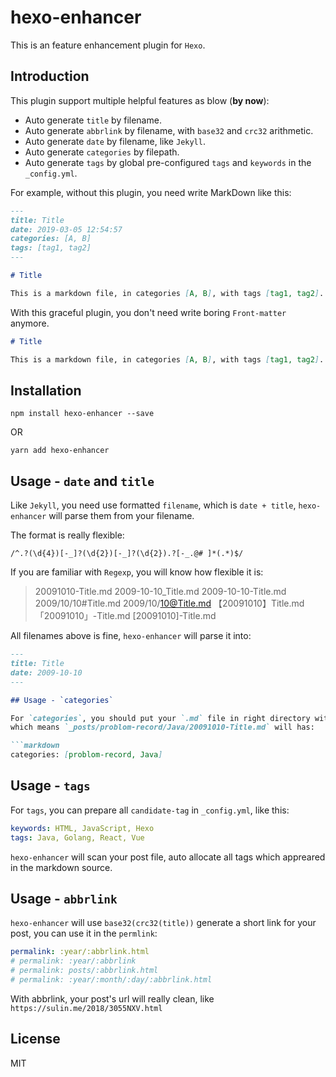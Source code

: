 # hexo-enhancer

This is an feature enhancement plugin for `Hexo`.

##  Introduction

This plugin support multiple helpful features as blow (**by now**):

- Auto generate `title` by filename.
- Auto generate `abbrlink` by filename, with `base32` and `crc32` arithmetic.
- Auto generate `date` by filename, like `Jekyll`.
- Auto generate `categories` by filepath.
- Auto generate `tags` by global pre-configured `tags` and `keywords` in the `_config.yml`.

For example, without this plugin, you need write MarkDown like this:

```markdown
---
title: Title
date: 2019-03-05 12:54:57
categories: [A, B]
tags: [tag1, tag2]
---

# Title

This is a markdown file, in categories [A, B], with tags [tag1, tag2].  
```

With this graceful plugin, you don't need write boring `Front-matter` anymore.

```markdown
# Title

This is a markdown file, in categories [A, B], with tags [tag1, tag2].
```

## Installation

```
npm install hexo-enhancer --save
```

OR

```
yarn add hexo-enhancer
```

## Usage - `date` and `title` 

Like `Jekyll`, you need use formatted `filename`, which is `date + title`, `hexo-enhancer` will parse them from your filename.

The format is really flexible:
```regexp
/^.?(\d{4})[-_]?(\d{2})[-_]?(\d{2}).?[-_.@# ]*(.*)$/
```

If you are familiar with `Regexp`, you will know how flexible it is:

>20091010-Title.md
2009-10-10_Title.md
2009-10-10-Title.md
2009/10/10#Title.md
2009/10/10@Title.md
【20091010】Title.md
「20091010」-Title.md
[20091010]-Title.md

All filenames above is fine, `hexo-enhancer` will parse it into:

```markdown
---
title: Title
date: 2009-10-10
---

## Usage - `categories`

For `categories`, you should put your `.md` file in right directory with right name, `hexo-enhancer` will use the directory name as `categories`, 
which means `_posts/problom-record/Java/20091010-Title.md` will has:

```markdown
categories: [problom-record, Java]
```

## Usage - `tags`

For `tags`, you can prepare all `candidate-tag` in `_config.yml`,  like this:

```yaml
keywords: HTML, JavaScript, Hexo
tags: Java, Golang, React, Vue
```

`hexo-enhancer` will scan your post file, auto allocate all tags which appreared in the markdown source.

## Usage - `abbrlink`

`hexo-enhancer` will use `base32(crc32(title))` generate a short link for your post, you can use it in the `permlink`:

```yaml
permalink: :year/:abbrlink.html
# permalink: :year/:abbrlink
# permalink: posts/:abbrlink.html
# permalink: :year/:month/:day/:abbrlink.html
```

With abbrlink, your post's url will really clean, like `https://sulin.me/2018/3055NXV.html`

## License

MIT